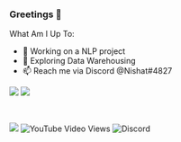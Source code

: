 ### Greetings 👋
What Am I Up To:

- 🔭 Working on a NLP project
- 🌱 Exploring Data Warehousing
- 📫 Reach me via Discord @Nishat#4827


<img src="https://github-readme-stats.vercel.app/api?username=DevStrikerTech&show_icons=true&hide=prs,issues">
<img src="https://github-readme-stats.vercel.app/api/top-langs/?username=DevStrikerTech">

&nbsp;
&nbsp;

![](https://komarev.com/ghpvc/?username=DevStrikerTech&color=yellow&label=👁️‍+&nbsp;+Profile+Views) ![YouTube Video Views](https://img.shields.io/youtube/views/o3bhQwY0KCY?style=social) ![Discord](https://img.shields.io/discord/699963943082524705?logo=Discord)
